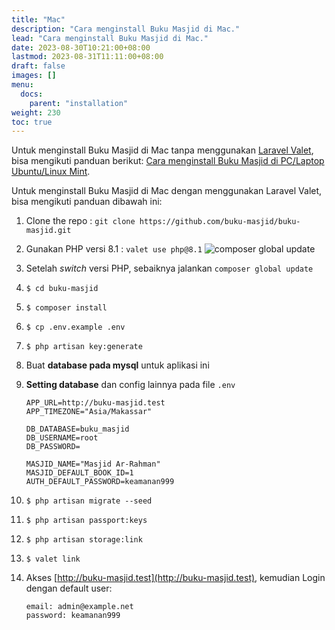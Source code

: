 ```yaml
---
title: "Mac"
description: "Cara menginstall Buku Masjid di Mac."
lead: "Cara menginstall Buku Masjid di Mac."
date: 2023-08-30T10:21:00+08:00
lastmod: 2023-08-31T11:11:00+08:00
draft: false
images: []
menu:
  docs:
    parent: "installation"
weight: 230
toc: true
---
```


Untuk menginstall Buku Masjid di Mac tanpa menggunakan [Laravel Valet](https://laravel.com/docs/10.x/valet), bisa mengikuti panduan berikut: [Cara menginstall Buku Masjid di PC/Laptop Ubuntu/Linux Mint](/docs/installation/ubuntu-linux-mint/).

Untuk menginstall Buku Masjid di Mac dengan menggunakan Laravel Valet, bisa mengikuti panduan dibawah ini:

1. Clone the repo : `git clone https://github.com/buku-masjid/buku-masjid.git`
1. Gunakan PHP versi 8.1 : `valet use php@8.1`
   ![composer global update](images/composer-global-update.png "composer global update")
1. Setelah _switch_ versi PHP, sebaiknya jalankan `composer global update`
1. `$ cd buku-masjid`
1. `$ composer install`
1. `$ cp .env.example .env`
1. `$ php artisan key:generate`
1. Buat **database pada mysql** untuk aplikasi ini
1. **Setting database** dan config lainnya pada file `.env`

   ```
   APP_URL=http://buku-masjid.test
   APP_TIMEZONE="Asia/Makassar"

   DB_DATABASE=buku_masjid
   DB_USERNAME=root
   DB_PASSWORD=

   MASJID_NAME="Masjid Ar-Rahman"
   MASJID_DEFAULT_BOOK_ID=1
   AUTH_DEFAULT_PASSWORD=keamanan999
   ```

1. `$ php artisan migrate --seed`
1. `$ php artisan passport:keys`
1. `$ php artisan storage:link`
1. `$ valet link`
1. Akses [http://buku-masjid.test](http://buku-masjid.test), kemudian Login dengan default user:
   ```
   email: admin@example.net
   password: keamanan999
   ```
